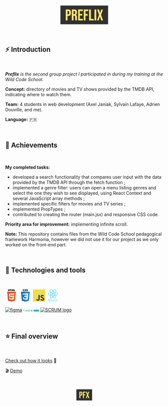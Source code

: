<p align="center">
  <img src="client/src/assets/images/logofull.png" alt="Preflix Logo" width="30%"/>
</p>
<br/>

## ⚡ Introduction

<br/>

_**Preflix** is the second group project I participated in during my training at the Wild Code School._

**Concept:** directory of movies and TV shows provided by the TMDB API, indicating where to watch them. 

**Team:** 4 students in web development (Axel Janiak, Sylvain Lafaye, Adrien Douville, and me).

**Language:** 🇫🇷

<br/>

## 🚀 Achievements 

<br/>

**My completed tasks:** 
- developed a search functionality that compares user input with the data provided by the TMDB API through the fetch function ;
- implemented a genre filter: users can open a menu listing genres and select the one they wish to see displayed, using React Context and several JavaScript array methods ;
- implemented specific filters for movies and TV series ;
- implemented PropTypes ;
- contributed to creating the router (main.jsx) and responsive CSS code. 

**Priority area for improvement:** implementing infinite scroll.

**Note:** This repository contains files from the Wild Code School pedagogical framework Harmonia, however we did not use it for our project as we only worked on the front-end part.

<br/>

## 🔧 Technologies and tools

<br/>

<p align="left"> <a href="https://www.w3.org/html/" target="_blank" rel="noreferrer"><img src="https://raw.githubusercontent.com/devicons/devicon/master/icons/html5/html5-original-wordmark.svg" alt="html5" width="40" height="40"/></a> <a href="https://www.w3schools.com/css/" target="_blank" rel="noreferrer"><img src="https://raw.githubusercontent.com/devicons/devicon/master/icons/css3/css3-original-wordmark.svg" alt="css3" width="40" height="40"/></a> <a href="https://developer.mozilla.org/en-US/docs/Web/JavaScript" target="_blank" rel="noreferrer"><img src="https://raw.githubusercontent.com/devicons/devicon/master/icons/javascript/javascript-original.svg" alt="javascript" width="40" height="40"/></a> <a href="https://reactjs.org/" target="_blank" rel="noreferrer"> <img src="https://raw.githubusercontent.com/devicons/devicon/master/icons/react/react-original-wordmark.svg" alt="react" width="40" height="40"/></a></p>
<p align="left"><a href="https://www.figma.com/" target="_blank" rel="noreferrer"> <img src="https://www.vectorlogo.zone/logos/figma/figma-icon.svg" alt="figma" width="40" height="40"/></a> <a href="https://www.themoviedb.org/" target="_blank" rel="noreferrer"><img src="client/src/assets/images/logo-tmdb.png" alt="TMDB Logo" width="10%"/></a> <a href="https://www.scrum.org/" target="_blank" rel="noreferrer"><img src="https://seeklogo.com/images/S/scrum-logo-B057CBD9B8-seeklogo.com.png" alt="SCRUM logo" width="40"/></a></p>

<br/>

## ⭐ Final overview

<br/>

<a href="https://preflix.vercel.app/" target="blank">Check out how it looks</a> 🚀

🎬 <a href="https://youtu.be/SAp3s6dXwaM" target="blank">Demo</a>

<br/>

<p align="center">
  <img src="client/src/assets/images/logo.png" alt="Preflix Logo" width="10%"/>
</p>
